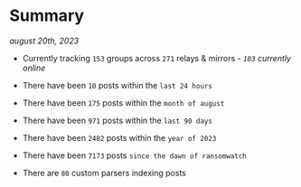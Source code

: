 
# Summary
_august 20th, 2023_

- Currently tracking `153` groups across `271` relays & mirrors - _`103` currently online_

- There have been `10` posts within the `last 24 hours`

- There have been `175` posts within the `month of august`

- There have been `971` posts within the `last 90 days`

- There have been `2482` posts within the `year of 2023`

- There have been `7173` posts `since the dawn of ransomwatch`

- There are `80` custom parsers indexing posts
